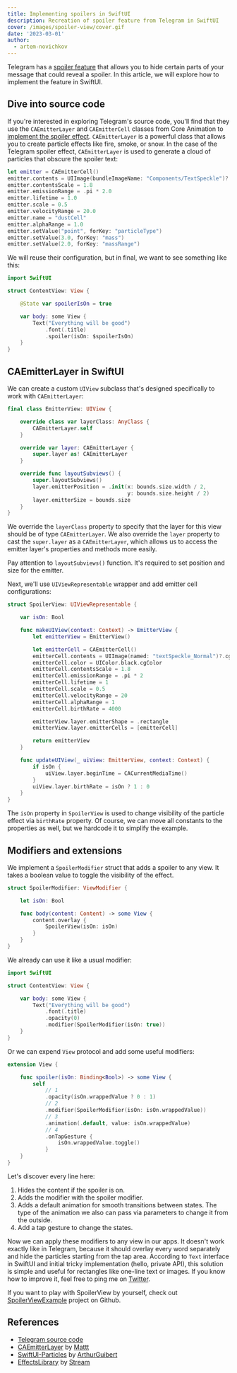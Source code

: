 ```yaml
---
title: Implementing spoilers in SwiftUI
description: Recreation of spoiler feature from Telegram in SwiftUI
cover: /images/spoiler-view/cover.gif
date: '2023-03-01'
author:
  - artem-novichkov
---
```


Telegram has a [spoiler feature](https://telegram.org/blog/reactions-spoilers-translations#spoilers) that allows you to hide certain parts of your message that could reveal a spoiler. In this article, we will explore how to implement the feature in SwiftUI.

## Dive into source code

If you're interested in exploring Telegram's source code, you'll find that they use the `CAEmitterLayer` and `CAEmitterCell` classes from Core Animation to [implement the spoiler effect](https://github.com/TelegramMessenger/Telegram-iOS/blob/930d1fcc46e39830e6d590986a6a838c3ff49e27/submodules/InvisibleInkDustNode/Sources/InvisibleInkDustNode.swift#L97-L109). `CAEmitterLayer` is a powerful class that allows you to create particle effects like fire, smoke, or snow. In the case of the Telegram spoiler effect, `CAEmitterLayer` is used to generate a cloud of particles that obscure the spoiler text:

```swift
let emitter = CAEmitterCell()
emitter.contents = UIImage(bundleImageName: "Components/TextSpeckle")?.cgImage
emitter.contentsScale = 1.8
emitter.emissionRange = .pi * 2.0
emitter.lifetime = 1.0
emitter.scale = 0.5
emitter.velocityRange = 20.0
emitter.name = "dustCell"
emitter.alphaRange = 1.0
emitter.setValue("point", forKey: "particleType")
emitter.setValue(3.0, forKey: "mass")
emitter.setValue(2.0, forKey: "massRange")
```

We will reuse their configuration, but in final, we want to see something like this:

```swift
import SwiftUI

struct ContentView: View {

    @State var spoilerIsOn = true

    var body: some View {
        Text("Everything will be good")
            .font(.title)
            .spoiler(isOn: $spoilerIsOn)
    }
}
```

## CAEmitterLayer in SwiftUI

We can create a custom `UIView` subclass that's designed specifically to work with `CAEmitterLayer`:

```swift
final class EmitterView: UIView {

    override class var layerClass: AnyClass {
        CAEmitterLayer.self
    }

    override var layer: CAEmitterLayer {
        super.layer as! CAEmitterLayer
    }

    override func layoutSubviews() {
        super.layoutSubviews()
        layer.emitterPosition = .init(x: bounds.size.width / 2,
                                      y: bounds.size.height / 2)
        layer.emitterSize = bounds.size
    }
}
```

We override the `layerClass` property to specify that the layer for this view should be of type `CAEmitterLayer`. We also override the `layer` property to cast the `super.layer` as a `CAEmitterLayer`, which allows us to access the emitter layer's properties and methods more easily.

Pay attention to `layoutSubviews()` function. It's required to set position  and size for the emitter.

Next, we'll use `UIViewRepresentable` wrapper and add emitter cell configurations:

```swift
struct SpoilerView: UIViewRepresentable {

    var isOn: Bool

    func makeUIView(context: Context) -> EmitterView {
        let emitterView = EmitterView()

        let emitterCell = CAEmitterCell()
        emitterCell.contents = UIImage(named: "textSpeckle_Normal")?.cgImage
        emitterCell.color = UIColor.black.cgColor
        emitterCell.contentsScale = 1.8
        emitterCell.emissionRange = .pi * 2
        emitterCell.lifetime = 1
        emitterCell.scale = 0.5
        emitterCell.velocityRange = 20
        emitterCell.alphaRange = 1
        emitterCell.birthRate = 4000

        emitterView.layer.emitterShape = .rectangle
        emitterView.layer.emitterCells = [emitterCell]

        return emitterView
    }

    func updateUIView(_ uiView: EmitterView, context: Context) {
        if isOn {
            uiView.layer.beginTime = CACurrentMediaTime()
        }
        uiView.layer.birthRate = isOn ? 1 : 0
    }
}
```

The `isOn` property in `SpoilerView` is used to change visibility of the particle effect via `birthRate` property. Of course, we can move all constants to the properties as well, but we hardcode it to simplify the example.

## Modifiers and extensions

We implement a `SpoilerModifier` struct that adds a spoiler to any view. It takes a boolean value to toggle the visibility of the effect.

```swift
struct SpoilerModifier: ViewModifier {

    let isOn: Bool

    func body(content: Content) -> some View {
        content.overlay {
            SpoilerView(isOn: isOn)
        }
    }
}
```

We already can use it like a usual modifier:

```swift
import SwiftUI

struct ContentView: View {

    var body: some View {
        Text("Everything will be good")
            .font(.title)
            .opacity(0)
            .modifier(SpoilerModifier(isOn: true))
    }
}
```

Or we can expend `View` protocol and add some useful modifiers:


```swift
extension View {

    func spoiler(isOn: Binding<Bool>) -> some View {
        self
            // 1
            .opacity(isOn.wrappedValue ? 0 : 1)
            // 2
            .modifier(SpoilerModifier(isOn: isOn.wrappedValue))
            // 3
            .animation(.default, value: isOn.wrappedValue)
            // 4
            .onTapGesture {
                isOn.wrappedValue.toggle()
            }
    }
}
```

Let's discover every line here:

1. Hides the content if the spoiler is on.
2. Adds the modifier with the spoiler modifier.
3. Adds a default animation for smooth transitions between states. The type of the animation we also can pass via parameters to change it from the outside.
4. Add a tap gesture to change the states.

Now we can apply these modifiers to any view in our apps. It doesn't work exactly like in Telegram, because it should overlay every word separately and hide the particles starting from the tap area. According to `Text` interface in SwiftUI and initial tricky implementation (hello, private API), this solution is simple and useful for rectangles like one-line text or images. If you know how to improve it, feel free to ping me on [Twitter](https://twitter.com/iosartem).

If you want to play with SpoilerView by yourself, check out [SpoilerViewExample](https://github.com/artemnovichkov/SpoilerViewExample) project on Github.

## References

- [Telegram source code](https://github.com/TelegramMessenger/Telegram-iOS)
- [CAEmitter​Layer](https://nshipster.com/caemitterlayer) by [Mattt](https://twitter.com/mattt)
- [SwiftUI-Particles](https://github.com/ArthurGuibert/SwiftUI-Particles) by [ArthurGuibert](https://github.com/ArthurGuibert)
- [EffectsLibrary](https://github.com/GetStream/effects-library) by [Stream](https://twitter.com/getstream_io)